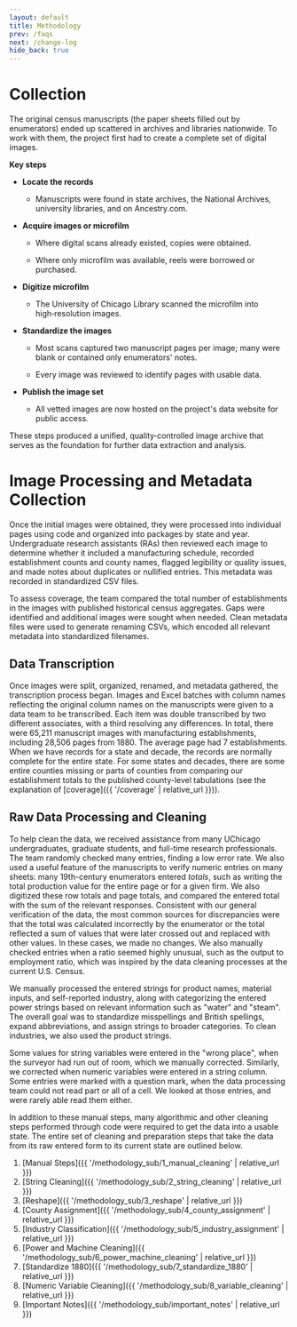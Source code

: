 ```yaml
---
layout: default
title: Methodology
prev: /faqs
next: /change-log
hide_back: true
---
```


# Collection

The original census manuscripts (the paper sheets filled out by enumerators) ended up scattered in archives and libraries nationwide. To work with them, the project first had to create a complete set of digital images.

**Key steps**

- **Locate the records**
  
  - Manuscripts were found in state archives, the National Archives, university libraries, and on Ancestry.com.

- **Acquire images or microfilm**
  
  - Where digital scans already existed, copies were obtained.
  
  - Where only microfilm was available, reels were borrowed or purchased.

- **Digitize microfilm**
  
  - The University of Chicago Library scanned the microfilm into high‑resolution images.

- **Standardize the images**
  
  - Most scans captured two manuscript pages per image; many were blank or contained only enumerators' notes.
  
  - Every image was reviewed to identify pages with usable data.

- **Publish the image set**
  
  - All vetted images are now hosted on the project's data website for public access.

These steps produced a unified, quality‑controlled image archive that serves as the foundation for further data extraction and analysis.

# Image Processing and Metadata Collection

Once the initial images were obtained, they were processed into individual pages using code and organized into packages by state and year. Undergraduate research assistants (RAs) then reviewed each image to determine whether it included a manufacturing schedule, recorded establishment counts and county names, flagged legibility or quality issues, and made notes about duplicates or nullified entries. This metadata was recorded in standardized CSV files.

To assess coverage, the team compared the total number of establishments in the images with published historical census aggregates. Gaps were identified and additional images were sought when needed. Clean metadata files were used to generate renaming CSVs, which encoded all relevant metadata into standardized filenames.

## Data Transcription

Once images were split, organized, renamed, and metadata gathered, the transcription process began. Images and Excel batches with column names reflecting the original column names on the manuscripts were given to a data team to be transcribed. Each item was double transcribed by two different associates, with a third resolving any differences. In total, there were 65,211 manuscript images with manufacturing establishments, including 28,506 pages from 1880. The average page had 7 establishments. When we have records for a state and decade, the records are normally complete for the entire state. For some states and decades, there are some entire counties missing or parts of counties from comparing our establishment totals to the published county-level tabulations (see the explanation of [coverage]({{ '/coverage' | relative_url }})).

## Raw Data Processing and Cleaning

To help clean the data, we received assistance from many UChicago undergraduates, graduate students, and full-time research professionals. The team randomly checked many entries, finding a low error rate. We also used a useful feature of the manuscripts to verify numeric entries on many sheets: many 19th-century enumerators entered *totals*, such as writing the total production value for the entire page or for a given firm. We also digitized these row totals and page totals, and compared the entered total with the sum of the relevant responses. Consistent with our general verification of the data, the most common sources for discrepancies were that the total was calculated incorrectly by the enumerator or the total reflected a sum of values that were later crossed out and replaced with other values. In these cases, we made no changes. We also manually checked entries when a ratio seemed highly unusual, such as the output to employment ratio, which was inspired by the data cleaning processes at the current U.S. Census.

We manually processed the entered strings for product names, material inputs, and self-reported industry, along with categorizing the entered power strings based on relevant information such as "water" and "steam". The overall goal was to standardize misspellings and British spellings, expand abbreviations, and assign strings to broader categories. To clean industries, we also used the product strings.

Some values for string variables were entered in the "wrong place", when the surveyor had run out of room, which we manually corrected. Similarly, we corrected when numeric variables were entered in a string column. Some entries were marked with a question mark, when the data processing team could not read part or all of a cell. We looked at those entries, and were rarely able read them either.

In addition to these manual steps, many algorithmic and other cleaning steps performed through code were required to get the data into a usable state. The entire set of cleaning and preparation steps that take the data from its raw entered form to its current state are outlined below.

1. [Manual Steps]({{ '/methodology_sub/1_manual_cleaning' | relative_url }})
2. [String Cleaning]({{ '/methodology_sub/2_string_cleaning' | relative_url }})
3. [Reshape]({{ '/methodology_sub/3_reshape' | relative_url }})
4. [County Assignment]({{ '/methodology_sub/4_county_assignment' | relative_url }})
5. [Industry Classification]({{ '/methodology_sub/5_industry_assignment' | relative_url }})
6. [Power and Machine Cleaning]({{ '/methodology_sub/6_power_machine_cleaning' | relative_url }})
7. [Standardize 1880]({{ '/methodology_sub/7_standardize_1880' | relative_url }})
8. [Numeric Variable Cleaning]({{ '/methodology_sub/8_variable_cleaning' | relative_url }})
9. [Important Notes]({{ '/methodology_sub/important_notes' | relative_url }})



